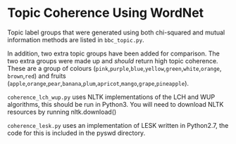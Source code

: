 Topic Coherence Using WordNet
=============================

Topic label groups that were generated using both chi-squared and mutual information methods are listed in
`bbc_topic.py`.

In addition, two extra topic groups have been added for comparison. The two extra groups were made up and *should*
return high topic coherence. These are a group of colours (`pink`,`purple`,`blue`,`yellow`,`green`,`white`,`orange`,
`brown`,`red`) and fruits (`apple`,`orange`,`pear`,`banana`,`plum`,`apricot`,`mango`,`grape`,`pineapple`).

`coherence_lch_wup.py` uses NLTK implementations of the LCH and WUP algorithms, this should be run in Python3. You will
need to download NLTK resources by running nltk.download()

`coherence_lesk.py` uses an implementation of LESK written in Python2.7, the code for this is included in the pyswd
directory.